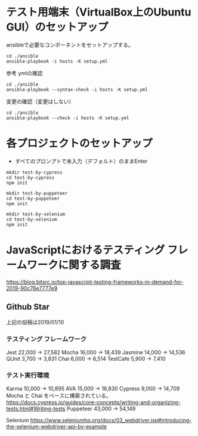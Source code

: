 # テスト用端末（VirtualBox上のUbuntu GUI）のセットアップ

ansibleで必要なコンポーネントをセットアップする。

```
cd ./ansible
ansible-playbook -i hosts -K setup.yml
```

参考
ymlの確認

```
cd ./ansible
ansible-playbook --syntax-check -i hosts -K setup.yml
```

変更の確認（変更はしない）

```
cd ./ansible
ansible-playbook --check -i hosts -K setup.yml
```

# 各プロジェクトのセットアップ

- すべてのプロンプトで未入力（デフォルト）のままEnter

```
mkdir test-by-cypress
cd test-by-cypress
npm init
```

```
mkdir test-by-puppeteer
cd test-by-puppeteer
npm init
```

```
mkdir test-by-selenium
cd test-by-selenium
npm init
```

# JavaScriptにおけるテスティング フレームワークに関する調査

https://blog.bitsrc.io/top-javascript-testing-frameworks-in-demand-for-2019-90c76e7777e9

## Github Star

上記の投稿は2019/01/10

### テスティング フレームワーク

Jest 22,000 -> 27,582
Mocha 16,000 -> 18,439
Jasmine 14,000 -> 14,536
QUnit 3,700 -> 3,831
Chai 6,000 -> 6,514
TestCafe 5,900 -> 7,410

### テスト実行環境
Karma 10,000 -> 10,895
AVA 15,000 -> 16,830
Cypress 9,000 -> 14,709
  Mocha と Chai をベースに構築されている。
  https://docs.cypress.io/guides/core-concepts/writing-and-organizing-tests.html#Writing-tests
Puppeteer 43,000 -> 54,149

Selenium
https://www.seleniumhq.org/docs/03_webdriver.jsp#introducing-the-selenium-webdriver-api-by-example